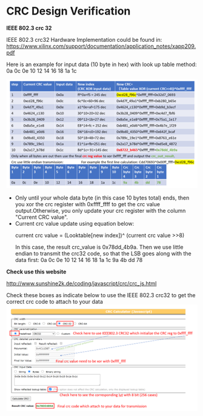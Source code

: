 # CRC Design Verification

**IEEE 802.3 crc 32**


IEEE 802.3 crc32 Hardware Implementation could be found in: https://www.xilinx.com/support/documentation/application_notes/xapp209.pdf

Here is an example for input data (10 byte in hex) with look up table method: 0a 0c 0e 10 12 14 16 18 1a 1c 

![alt text](https://github.com/Asfagus/CRC-Design-Verification/blob/main/crc32.png)

<ul>
<li> Only until your whole data byte (in this case 10 bytes total) ends, then you xor the crc register with 0xffff_ffff to get the crc value output.Otherwise, you only update your crc register with the column "Current CRC value".</li>
<li> Current crc value update using equation below:

current crc value = (Looktable[new index])^ (current crc value >>8) </li>

In this case, the result crc_value is 0x78dd_4b9a. Then we use little endian to transmit the crc32 code, so that the LSB goes along with the data first: 0a 0c 0e 10 12 14 16 18 1a 1c 9a 4b dd 78
</ul>

**Check use this website**


http://www.sunshine2k.de/coding/javascript/crc/crc_js.html

Check these boxes as indicate below to use the IEEE 802.3 crc32 to get the correct crc code to attach to your data
![alt text](https://github.com/Asfagus/CRC-Design-Verification/blob/main/crc32_websitechecker_example.png)
